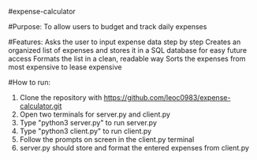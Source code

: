 #expense-calculator

#Purpose:
To allow users to budget and track daily expenses

#Features:
Asks the user to input expense data step by step
Creates an organized list of expenses and stores it in a SQL database for easy future access
Formats the list in a clean, readable way
Sorts the expenses from most expensive to lease expensive

#How to run:
1. Clone the repository with
https://github.com/leoc0983/expense-calculator.git
2. Open two terminals for server.py and client.py
3. Type "python3 server.py" to run server.py
4. Type "python3 client.py" to run client.py
5. Follow the prompts on screen in the client.py terminal
6. server.py should store and format the entered expenses from client.py
